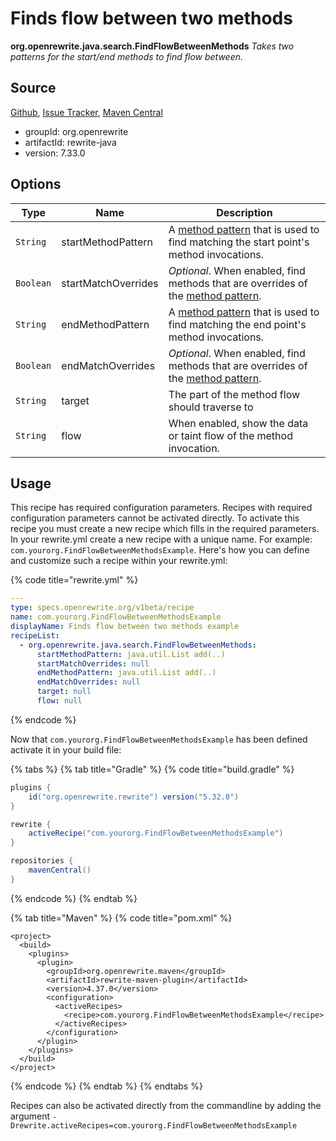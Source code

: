 # Finds flow between two methods

**org.openrewrite.java.search.FindFlowBetweenMethods** _Takes two patterns for the start/end methods to find flow between._

## Source

[Github](https://github.com/openrewrite/rewrite), [Issue Tracker](https://github.com/openrewrite/rewrite/issues), [Maven Central](https://search.maven.org/artifact/org.openrewrite/rewrite-java/7.33.0/jar)

* groupId: org.openrewrite
* artifactId: rewrite-java
* version: 7.33.0

## Options

| Type      | Name                | Description                                                                                                         |
| --------- | ------------------- | ------------------------------------------------------------------------------------------------------------------- |
| `String`  | startMethodPattern  | A [method pattern](../../../method-patterns.md) that is used to find matching the start point's method invocations. |
| `Boolean` | startMatchOverrides | _Optional_. When enabled, find methods that are overrides of the [method pattern](../../../method-patterns.md).     |
| `String`  | endMethodPattern    | A [method pattern](../../../method-patterns.md) that is used to find matching the end point's method invocations.   |
| `Boolean` | endMatchOverrides   | _Optional_. When enabled, find methods that are overrides of the [method pattern](../../../method-patterns.md).     |
| `String`  | target              | The part of the method flow should traverse to                                                                      |
| `String`  | flow                | When enabled, show the data or taint flow of the method invocation.                                                 |

## Usage

This recipe has required configuration parameters. Recipes with required configuration parameters cannot be activated directly. To activate this recipe you must create a new recipe which fills in the required parameters. In your rewrite.yml create a new recipe with a unique name. For example: `com.yourorg.FindFlowBetweenMethodsExample`. Here's how you can define and customize such a recipe within your rewrite.yml:

{% code title="rewrite.yml" %}
```yaml
---
type: specs.openrewrite.org/v1beta/recipe
name: com.yourorg.FindFlowBetweenMethodsExample
displayName: Finds flow between two methods example
recipeList:
  - org.openrewrite.java.search.FindFlowBetweenMethods:
      startMethodPattern: java.util.List add(..)
      startMatchOverrides: null
      endMethodPattern: java.util.List add(..)
      endMatchOverrides: null
      target: null
      flow: null
```
{% endcode %}

Now that `com.yourorg.FindFlowBetweenMethodsExample` has been defined activate it in your build file:

{% tabs %}
{% tab title="Gradle" %}
{% code title="build.gradle" %}
```groovy
plugins {
    id("org.openrewrite.rewrite") version("5.32.0")
}

rewrite {
    activeRecipe("com.yourorg.FindFlowBetweenMethodsExample")
}

repositories {
    mavenCentral()
}
```
{% endcode %}
{% endtab %}

{% tab title="Maven" %}
{% code title="pom.xml" %}
```markup
<project>
  <build>
    <plugins>
      <plugin>
        <groupId>org.openrewrite.maven</groupId>
        <artifactId>rewrite-maven-plugin</artifactId>
        <version>4.37.0</version>
        <configuration>
          <activeRecipes>
            <recipe>com.yourorg.FindFlowBetweenMethodsExample</recipe>
          </activeRecipes>
        </configuration>
      </plugin>
    </plugins>
  </build>
</project>
```
{% endcode %}
{% endtab %}
{% endtabs %}

Recipes can also be activated directly from the commandline by adding the argument `-Drewrite.activeRecipes=com.yourorg.FindFlowBetweenMethodsExample`
